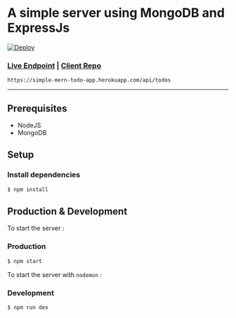 


A simple server using MongoDB and ExpressJs
==============
 [![Deploy](https://www.herokucdn.com/deploy/button.svg)](https://heroku.com/deploy)
### [Live Endpoint](https://simple-mern-todo-app.herokuapp.com/api/todos) | [Client Repo](https://github.com/Finneasles/simple-mern-todo-app-client)

    https://simple-mern-todo-app.herokuapp.com/api/todos

---

## Prerequisites 
*    NodeJS
*    MongoDB

## Setup 
### Install dependencies 

``` bash
$ npm install
```

## Production & Development 
To start the server :
### Production
``` bash
$ npm start
```
To start the server with `nodemon` :
### Development
``` bash
$ npm run dev
```
